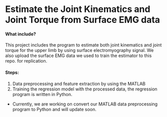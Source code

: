 # Estimate the Joint Kinematics and Joint Torque from Surface EMG data
#### What include?
This project includes the program to estimate both joint kinematics and joint torque for the upper limb by using surface electromyography signal. We also upload the surface EMG data we used to train the estimator to this repo. for replication.
#### Steps:
1. Data preprocessing and feature extraction by using the MATLAB
2. Training the regression model with the processed data, the regression program is written in Python.
* Currently, we are working on convert our MATLAB data preprocessing program to Python and will update soon.
